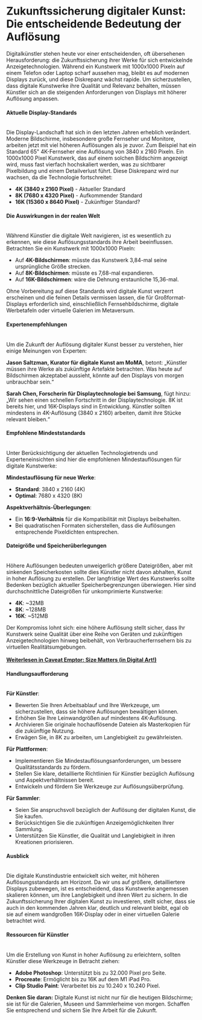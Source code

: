 # Zukunftssicherung digitaler Kunst: Die entscheidende Bedeutung der Auflösung

Digitalkünstler stehen heute vor einer entscheidenden, oft übersehenen Herausforderung: die Zukunftssicherung ihrer Werke für sich entwickelnde Anzeigetechnologien. Während ein Kunstwerk mit 1000x1000 Pixeln auf einem Telefon oder Laptop scharf aussehen mag, bleibt es auf modernen Displays zurück, und diese Diskrepanz wächst rapide. Um sicherzustellen, dass digitale Kunstwerke ihre Qualität und Relevanz behalten, müssen Künstler sich an die steigenden Anforderungen von Displays mit höherer Auflösung anpassen.

#### Aktuelle Display-Standards <a href="#ember965" id="ember965"></a>

\
Die Display-Landschaft hat sich in den letzten Jahren erheblich verändert. Moderne Bildschirme, insbesondere große Fernseher und Monitore, arbeiten jetzt mit viel höheren Auflösungen als je zuvor. Zum Beispiel hat ein Standard 65" 4K-Fernseher eine Auflösung von 3840 x 2160 Pixeln. Ein 1000x1000 Pixel Kunstwerk, das auf einem solchen Bildschirm angezeigt wird, muss fast vierfach hochskaliert werden, was zu sichtbarer Pixelbildung und einem Detailverlust führt. Diese Diskrepanz wird nur wachsen, da die Technologie fortschreitet:

* **4K (3840 x 2160 Pixel)** - Aktueller Standard
* **8K (7680 x 4320 Pixel)** - Aufkommender Standard
* **16K (15360 x 8640 Pixel)** - Zukünftiger Standard?

#### Die Auswirkungen in der realen Welt <a href="#ember968" id="ember968"></a>

\
Während Künstler die digitale Welt navigieren, ist es wesentlich zu erkennen, wie diese Auflösungsstandards ihre Arbeit beeinflussen. Betrachten Sie ein Kunstwerk mit 1000x1000 Pixeln:

* Auf **4K-Bildschirmen**: müsste das Kunstwerk 3,84-mal seine ursprüngliche Größe strecken.
* Auf **8K-Bildschirmen**: müsste es 7,68-mal expandieren.
* Auf **16K-Bildschirmen**: wäre die Dehnung erstaunliche 15,36-mal.

Ohne Vorbereitung auf diese Standards wird digitale Kunst verzerrt erscheinen und die feinen Details vermissen lassen, die für Großformat-Displays erforderlich sind, einschließlich Fernsehbildschirme, digitale Werbetafeln oder virtuelle Galerien im Metaversum.

#### Expertenempfehlungen <a href="#ember972" id="ember972"></a>

\
Um die Zukunft der Auflösung digitaler Kunst besser zu verstehen, hier einige Meinungen von Experten:

**Jason Saltzman, Kurator für digitale Kunst am MoMA**, betont: „Künstler müssen ihre Werke als zukünftige Artefakte betrachten. Was heute auf Bildschirmen akzeptabel aussieht, könnte auf den Displays von morgen unbrauchbar sein.“

**Sarah Chen, Forscherin für Displaytechnologie bei Samsung**, fügt hinzu: „Wir sehen einen schnellen Fortschritt in der Displaytechnologie. 8K ist bereits hier, und 16K-Displays sind in Entwicklung. Künstler sollten mindestens in 4K-Auflösung (3840 x 2160) arbeiten, damit ihre Stücke relevant bleiben.“

#### Empfohlene Mindeststandards <a href="#ember976" id="ember976"></a>

\
Unter Berücksichtigung der aktuellen Technologietrends und Experteneinsichten sind hier die empfohlenen Mindestauflösungen für digitale Kunstwerke:

**Mindestauflösung für neue Werke**:

* **Standard**: 3840 x 2160 (4K)
* **Optimal**: 7680 x 4320 (8K)

**Aspektverhältnis-Überlegungen**:

* Ein **16:9-Verhältnis** für die Kompatibilität mit Displays beibehalten.
* Bei quadratischen Formaten sicherstellen, dass die Auflösungen entsprechende Pixeldichten entsprechen.

#### Dateigröße und Speicherüberlegungen <a href="#ember982" id="ember982"></a>

\
Höhere Auflösungen bedeuten unweigerlich größere Dateigrößen, aber mit sinkenden Speicherkosten sollte dies Künstler nicht davon abhalten, Kunst in hoher Auflösung zu erstellen. Der langfristige Wert des Kunstwerks sollte Bedenken bezüglich aktueller Speicherbegrenzungen überwiegen. Hier sind durchschnittliche Dateigrößen für unkomprimierte Kunstwerke:

* **4K**: \~32MB
* **8K**: \~128MB
* **16K**: \~512MB

Der Kompromiss lohnt sich: eine höhere Auflösung stellt sicher, dass Ihr Kunstwerk seine Qualität über eine Reihe von Geräten und zukünftigen Anzeigetechnologien hinweg beibehält, von Verbraucherfernsehern bis zu virtuellen Realitätsumgebungen.\
\
[**Weiterlesen in Caveat Emptor: Size Matters (in Digital Art!)**](caveat-emptor-size-matters-in-digital-art.md)

#### Handlungsaufforderung <a href="#ember986" id="ember986"></a>

\
**Für Künstler**:

* Bewerten Sie Ihren Arbeitsablauf und Ihre Werkzeuge, um sicherzustellen, dass sie höhere Auflösungen bewältigen können.
* Erhöhen Sie Ihre Leinwandgrößen auf mindestens 4K-Auflösung.
* Archivieren Sie originale hochauflösende Dateien als Masterkopien für die zukünftige Nutzung.
* Erwägen Sie, in 8K zu arbeiten, um Langlebigkeit zu gewährleisten.

**Für Plattformen**:

* Implementieren Sie Mindestauflösungsanforderungen, um bessere Qualitätsstandards zu fördern.
* Stellen Sie klare, detaillierte Richtlinien für Künstler bezüglich Auflösung und Aspektverhältnissen bereit.
* Entwickeln und fördern Sie Werkzeuge zur Auflösungsüberprüfung.

**Für Sammler**:

* Seien Sie anspruchsvoll bezüglich der Auflösung der digitalen Kunst, die Sie kaufen.
* Berücksichtigen Sie die zukünftigen Anzeigemöglichkeiten Ihrer Sammlung.
* Unterstützen Sie Künstler, die Qualität und Langlebigkeit in ihren Kreationen priorisieren.

#### Ausblick <a href="#ember993" id="ember993"></a>

\
Die digitale Kunstindustrie entwickelt sich weiter, mit höheren Auflösungsstandards am Horizont. Da wir uns auf größere, detailliertere Displays zubewegen, ist es entscheidend, dass Kunstwerke angemessen skalieren können, um ihre Langlebigkeit und ihren Wert zu sichern. In die Zukunftssicherung Ihrer digitalen Kunst zu investieren, stellt sicher, dass sie auch in den kommenden Jahren klar, deutlich und relevant bleibt, egal ob sie auf einem wandgroßen 16K-Display oder in einer virtuellen Galerie betrachtet wird.

#### Ressourcen für Künstler <a href="#ember995" id="ember995"></a>

\
Um die Erstellung von Kunst in hoher Auflösung zu erleichtern, sollten Künstler diese Werkzeuge in Betracht ziehen:

* **Adobe Photoshop**: Unterstützt bis zu 32.000 Pixel pro Seite.
* **Procreate**: Ermöglicht bis zu 16K auf dem M1 iPad Pro.
* **Clip Studio Paint**: Verarbeitet bis zu 10.240 x 10.240 Pixel.

**Denken Sie daran:** Digitale Kunst ist nicht nur für die heutigen Bildschirme; sie ist für die Galerien, Museen und Sammlerheime von morgen. Schaffen Sie entsprechend und sichern Sie Ihre Arbeit für die Zukunft.